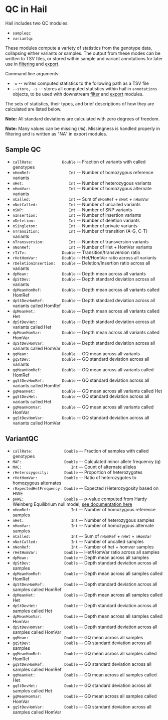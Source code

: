 # QC in Hail

Hail includes two QC modules: 
 - `sampleqc`
 - `variantqc`
 
These modules compute a variety of statistics from the genotype data, collapsing either variants or samples.  The output from these modes can be written to TSV files, or stored within sample and variant annotations for later use in [filtering](Filtering.md) and [export](Exporting.md).  
  
Command line arguments:
 - `-o` -- writes computed statistics to the following path as a TSV file
 - `--store, -s` -- stores all computed statistics within hail in `annotations` objects, to be used with downstream [filter](Filtering.md) and [export](Exporting.md) modules.
 
The sets of statistics, their types, and brief descriptions of how they are calculated are listed below.

**Note:** All standard deviations are calculated with zero degrees of freedom.

**Note:** Many values can be missing (`NA`).  Missingness is handled properly in filtering and is written as "NA" in export modules.

## Sample QC
 - `callRate:             Double` -- Fraction of variants with called genotypes
 - `nHomRef:                 Int` -- Number of homozygous reference variants
 - `nHet:                    Int` -- Number of heterozygous variants
 - `nHomVar:                 Int` -- Number of homozygous alternate variants
 - `nCalled:                 Int` -- Sum of `nHomRef` + `nHet` + `nHomVar`
 - `nNotCalled:              Int` -- Number of uncalled variants
 - `nSNP:                    Int` -- Number of SNP variants
 - `nInsertion:              Int` -- Number of insertion variants
 - `nDeletion:               Int` -- Number of deletion variants
 - `nSingleton:              Int` -- Number of private variants
 - `nTransition:             Int` -- Number of transition (A-G, C-T) variants
 - `nTransversion:           Int` -- Number of transversion variants
 - `nNonRef:                 Int` -- Number of Het + HomVar variants
 - `rTiTv:                Double` -- Transition/transversion ratio
 - `rHetHomVar:           Double` -- Het/HomVar ratio across all variants
 - `rDeletionInsertion:   Double` -- Deletion/Insertion ratio across all variants    
 - `dpMean:               Double` -- Depth mean across all variants
 - `dpStDev:              Double` -- Depth standard deviation across all variants
 - `dpMeanHomRef:         Double` -- Depth mean across all variants called HomRef
 - `dpStDevHomRef:        Double` -- Depth standard deviation across all variants called HomRef
 - `dpMeanHet:            Double` -- Depth mean across all variants called Het
 - `dpStDevHet:           Double` -- Depth standard deviation across all variants called Het
 - `dpMeanHomVar:         Double` -- Depth mean across all variants called HomVar
 - `dpStDevHomVar:        Double` -- Depth standard deviation across all variants called HomVar
 - `gqMean:               Double` -- GQ mean across all variants
 - `gqStDev:              Double` -- GQ standard deviation across all variants
 - `gqMeanHomRef:         Double` -- GQ mean across all variants called HomRef
 - `gqStDevHomRef:        Double` -- GQ standard deviation across all variants called HomRef
 - `gqMeanHet:            Double` -- GQ mean across all variants called Het
 - `gqStDevHet:           Double` -- GQ standard deviation across all variants called Het
 - `gqMeanHomVar:         Double` -- GQ mean across all variants called HomVar
 - `gqStDevHomVar:        Double` -- GQ standard deviation across all variants called HomVar
 
## VariantQC
 - `callRate:              Double` -- Fraction of samples with called genotypes
 - `MAF:                   Double` -- Calculated minor allele frequency (q)
 - `MAC:                      Int` -- Count of alternate alleles
 - `rHeterozygosity:       Double` -- Proportion of heterozygotes
 - `rHetHomVar:            Double` -- Ratio of heterozygotes to homozygous alternates
 - `rExpectedHetFrequency: Double` -- Expected rHeterozygosity based on HWE
 - `pHWE:                  Double` -- p-value computed from Hardy Weinberg Equilibrium null model, [see documentation here](LeveneHaldane.tex)
 - `nHomRef:                  Int` -- Number of homozygous reference samples
 - `nHet:                     Int` -- Number of heterozygous samples
 - `nHomVar:                  Int` -- Number of homozygous alternate samples
 - `nCalled:                  Int` -- Sum of `nHomRef` + `nHet` + `nHomVar`
 - `nNotCalled:               Int` -- Number of uncalled samples
 - `nNonRef:                  Int` -- Number of het + homvar samples
 - `rHetHomVar:            Double` -- Het/HomVar ratio across all samples
 - `dpMean:                Double` -- Depth mean across all samples
 - `dpStDev:               Double` -- Depth standard deviation across all samples
 - `dpMeanHomRef:          Double` -- Depth mean across all samples called HomRef
 - `dpStDevHomRef:         Double` -- Depth standard deviation across all samples called HomRef
 - `dpMeanHet:             Double` -- Depth mean across all samples called Het
 - `dpStDevHet:            Double` -- Depth standard deviation across all samples called Het
 - `dpMeanHomVar:          Double` -- Depth mean across all samples called HomVar
 - `dpStDevHomVar:         Double` -- Depth standard deviation across all samples called HomVar
 - `gqMean:                Double` -- GQ mean across all samples
 - `gqStDev:               Double` -- GQ standard deviation across all samples
 - `gqMeanHomRef:          Double` -- GQ mean across all samples called HomRef
 - `gqStDevHomRef:         Double` -- GQ standard deviation across all samples called HomRef
 - `gqMeanHet:             Double` -- GQ mean across all samples called Het
 - `gqStDevHet:            Double` -- GQ standard deviation across all samples called Het
 - `gqMeanHomVar:          Double` -- GQ mean across all samples called HomVar
 - `gqStDevHomVar:         Double` -- GQ standard deviation across all samples called HomVar